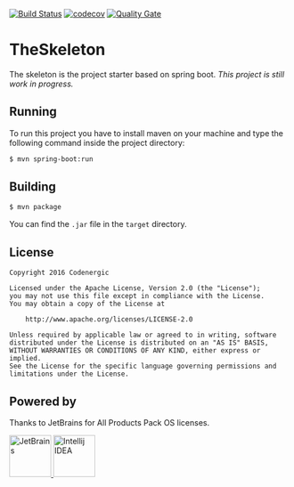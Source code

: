 [![Build Status](https://travis-ci.org/codenergic/theskeleton.svg?branch=master)](https://travis-ci.org/codenergic/theskeleton)
[![codecov](https://codecov.io/gh/codenergic/theskeleton/branch/master/graph/badge.svg)](https://codecov.io/gh/codenergic/theskeleton)
[![Quality Gate](https://sonarcloud.io/api/project_badges/measure?project=org.codenergic.theskeleton%3Atheskeleton-server&metric=alert_status)](https://sonarcloud.io/dashboard?id=org.codenergic.theskeleton%3Atheskeleton-server)

# TheSkeleton
The skeleton is the project starter based on spring boot.
*This project is still work in progress.*

## Running
To run this project you have to install maven on your machine and type the following command inside the project directory:
```bash
$ mvn spring-boot:run
```

## Building
```bash
$ mvn package
```
You can find the ```.jar``` file in the ```target``` directory.

## License
```
Copyright 2016 Codenergic

Licensed under the Apache License, Version 2.0 (the "License");
you may not use this file except in compliance with the License.
You may obtain a copy of the License at

    http://www.apache.org/licenses/LICENSE-2.0

Unless required by applicable law or agreed to in writing, software
distributed under the License is distributed on an "AS IS" BASIS,
WITHOUT WARRANTIES OR CONDITIONS OF ANY KIND, either express or implied.
See the License for the specific language governing permissions and
limitations under the License.
```
## Powered by
Thanks to JetBrains for All Products Pack OS licenses.

<a href="https://www.jetbrains.com/?from=TheSkeleton">
	<img src="https://user-images.githubusercontent.com/363775/51085266-5bc2aa80-1769-11e9-88c8-cd424ed623fa.png" alt="JetBrains" width="75" />
</a>
<a href="https://www.jetbrains.com/?from=TheSkeleton">
	<img src="https://user-images.githubusercontent.com/363775/51085300-8b71b280-1769-11e9-97be-71420a40372d.png" alt="Intellij IDEA" width="75" />
</a>
